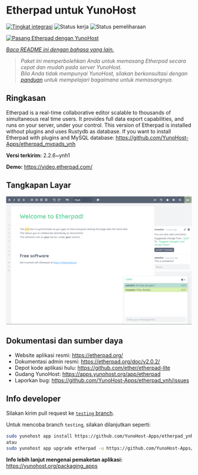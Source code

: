 <!--
N.B.: README ini dibuat secara otomatis oleh <https://github.com/YunoHost/apps/tree/master/tools/readme_generator>
Ini TIDAK boleh diedit dengan tangan.
-->

# Etherpad untuk YunoHost

[![Tingkat integrasi](https://dash.yunohost.org/integration/etherpad.svg)](https://ci-apps.yunohost.org/ci/apps/etherpad/) ![Status kerja](https://ci-apps.yunohost.org/ci/badges/etherpad.status.svg) ![Status pemeliharaan](https://ci-apps.yunohost.org/ci/badges/etherpad.maintain.svg)

[![Pasang Etherpad dengan YunoHost](https://install-app.yunohost.org/install-with-yunohost.svg)](https://install-app.yunohost.org/?app=etherpad)

*[Baca README ini dengan bahasa yang lain.](./ALL_README.md)*

> *Paket ini memperbolehkan Anda untuk memasang Etherpad secara cepat dan mudah pada server YunoHost.*  
> *Bila Anda tidak mempunyai YunoHost, silakan berkonsultasi dengan [panduan](https://yunohost.org/install) untuk mempelajari bagaimana untuk memasangnya.*

## Ringkasan

Etherpad is a real-time collaborative editor scalable to thousands of simultaneous real time users. It provides full data export capabilities, and runs on your server, under your control.
This version of Etherpad is installed without plugins and uses Rustydb as database.
If you want to install Etherpad with plugins and MySQL database: https://github.com/YunoHost-Apps/etherpad_mypads_ynh


**Versi terkirim:** 2.2.6~ynh1

**Demo:** <https://video.etherpad.com/>

## Tangkapan Layar

![Tangkapan Layar pada Etherpad](./doc/screenshots/screenshot.png)

## Dokumentasi dan sumber daya

- Website aplikasi resmi: <https://etherpad.org/>
- Dokumentasi admin resmi: <https://etherpad.org/doc/v2.0.2/>
- Depot kode aplikasi hulu: <https://github.com/ether/etherpad-lite>
- Gudang YunoHost: <https://apps.yunohost.org/app/etherpad>
- Laporkan bug: <https://github.com/YunoHost-Apps/etherpad_ynh/issues>

## Info developer

Silakan kirim pull request ke [`testing` branch](https://github.com/YunoHost-Apps/etherpad_ynh/tree/testing).

Untuk mencoba branch `testing`, silakan dilanjutkan seperti:

```bash
sudo yunohost app install https://github.com/YunoHost-Apps/etherpad_ynh/tree/testing --debug
atau
sudo yunohost app upgrade etherpad -u https://github.com/YunoHost-Apps/etherpad_ynh/tree/testing --debug
```

**Info lebih lanjut mengenai pemaketan aplikasi:** <https://yunohost.org/packaging_apps>
